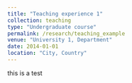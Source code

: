 ```yaml
---
title: "Teaching experience 1"
collection: teaching
type: "Undergraduate course"
permalink: /research/teaching_example
venue: "University 1, Department"
date: 2014-01-01
location: "City, Country"
---
```


this is a test
